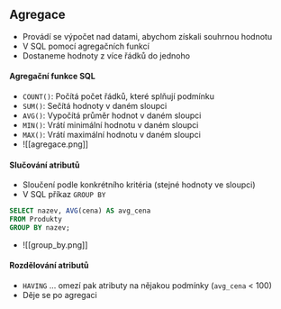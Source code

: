 ## Agregace
- Provádí se výpočet nad datami, abychom získali souhrnou hodnotu
- V SQL pomocí agregačních funkcí
- Dostaneme hodnoty z více řádků do jednoho
#### Agregační funkce SQL
- `COUNT()`: Počítá počet řádků, které splňují podmínku
- `SUM()`: Sečítá hodnoty v daném sloupci
- `AVG()`: Vypočítá průměr hodnot v daném sloupci
- `MIN()`: Vrátí minimální hodnotu v daném sloupci
- `MAX()`: Vrátí maximální hodnotu v daném sloupci
- ![[agregace.png]]
#### Slučování atributů
- Sloučení podle konkrétního kritéria (stejné hodnoty ve sloupci)
- V SQL příkaz `GROUP BY`
```SQL
SELECT nazev, AVG(cena) AS avg_cena
FROM Produkty
GROUP BY nazev;
```
- ![[group_by.png]]
#### Rozdělování atributů
- `HAVING` ... omezí pak atributy na nějakou podmínky (`avg_cena` < 100)
- Děje se po agregaci